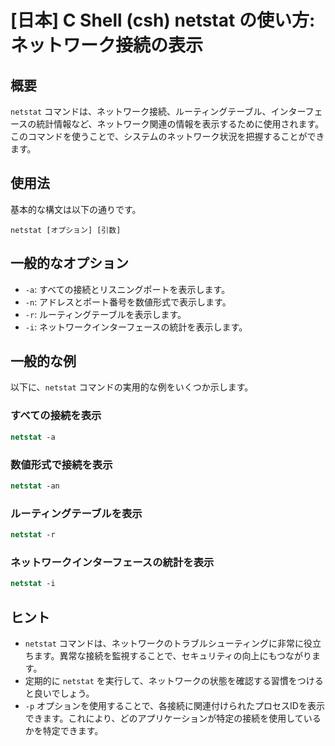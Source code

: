# [日本] C Shell (csh) netstat の使い方: ネットワーク接続の表示

## 概要
`netstat` コマンドは、ネットワーク接続、ルーティングテーブル、インターフェースの統計情報など、ネットワーク関連の情報を表示するために使用されます。このコマンドを使うことで、システムのネットワーク状況を把握することができます。

## 使用法
基本的な構文は以下の通りです。

```
netstat [オプション] [引数]
```

## 一般的なオプション
- `-a`: すべての接続とリスニングポートを表示します。
- `-n`: アドレスとポート番号を数値形式で表示します。
- `-r`: ルーティングテーブルを表示します。
- `-i`: ネットワークインターフェースの統計を表示します。

## 一般的な例
以下に、`netstat` コマンドの実用的な例をいくつか示します。

### すべての接続を表示
```csh
netstat -a
```

### 数値形式で接続を表示
```csh
netstat -an
```

### ルーティングテーブルを表示
```csh
netstat -r
```

### ネットワークインターフェースの統計を表示
```csh
netstat -i
```

## ヒント
- `netstat` コマンドは、ネットワークのトラブルシューティングに非常に役立ちます。異常な接続を監視することで、セキュリティの向上にもつながります。
- 定期的に `netstat` を実行して、ネットワークの状態を確認する習慣をつけると良いでしょう。
- `-p` オプションを使用することで、各接続に関連付けられたプロセスIDを表示できます。これにより、どのアプリケーションが特定の接続を使用しているかを特定できます。